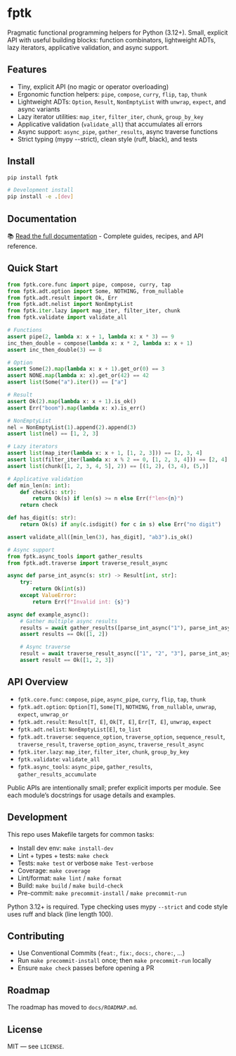 # fptk

Pragmatic functional programming helpers for Python (3.12+). Small, explicit API with useful building blocks: function combinators, lightweight ADTs, lazy iterators, applicative validation, and async support.

## Features
- Tiny, explicit API (no magic or operator overloading)
- Ergonomic function helpers: `pipe`, `compose`, `curry`, `flip`, `tap`, `thunk`
- Lightweight ADTs: `Option`, `Result`, `NonEmptyList` with `unwrap`, `expect`, and async variants
- Lazy iterator utilities: `map_iter`, `filter_iter`, `chunk`, `group_by_key`
- Applicative validation (`validate_all`) that accumulates all errors
- Async support: `async_pipe`, `gather_results`, async traverse functions
- Strict typing (mypy --strict), clean style (ruff, black), and tests

## Install
```bash
pip install fptk

# Development install
pip install -e .[dev]
```

## Documentation

📚 [Read the full documentation](https://mhbxyz.github.io/fptk/) - Complete guides, recipes, and API reference.

## Quick Start
```python
from fptk.core.func import pipe, compose, curry, tap
from fptk.adt.option import Some, NOTHING, from_nullable
from fptk.adt.result import Ok, Err
from fptk.adt.nelist import NonEmptyList
from fptk.iter.lazy import map_iter, filter_iter, chunk
from fptk.validate import validate_all

# Functions
assert pipe(2, lambda x: x + 1, lambda x: x * 3) == 9
inc_then_double = compose(lambda x: x * 2, lambda x: x + 1)
assert inc_then_double(3) == 8

# Option
assert Some(2).map(lambda x: x + 1).get_or(0) == 3
assert NONE.map(lambda x: x).get_or(42) == 42
assert list(Some("a").iter()) == ["a"]

# Result
assert Ok(2).map(lambda x: x + 1).is_ok()
assert Err("boom").map(lambda x: x).is_err()

# NonEmptyList
nel = NonEmptyList(1).append(2).append(3)
assert list(nel) == [1, 2, 3]

# Lazy iterators
assert list(map_iter(lambda x: x + 1, [1, 2, 3])) == [2, 3, 4]
assert list(filter_iter(lambda x: x % 2 == 0, [1, 2, 3, 4])) == [2, 4]
assert list(chunk([1, 2, 3, 4, 5], 2)) == [(1, 2), (3, 4), (5,)]

# Applicative validation
def min_len(n: int):
    def check(s: str):
        return Ok(s) if len(s) >= n else Err(f"len<{n}")
    return check

def has_digit(s: str):
    return Ok(s) if any(c.isdigit() for c in s) else Err("no digit")

assert validate_all([min_len(3), has_digit], "ab3").is_ok()

# Async support
from fptk.async_tools import gather_results
from fptk.adt.traverse import traverse_result_async

async def parse_int_async(s: str) -> Result[int, str]:
    try:
        return Ok(int(s))
    except ValueError:
        return Err(f"Invalid int: {s}")

async def example_async():
    # Gather multiple async results
    results = await gather_results([parse_int_async("1"), parse_int_async("2")])
    assert results == Ok([1, 2])

    # Async traverse
    result = await traverse_result_async(["1", "2", "3"], parse_int_async)
    assert result == Ok([1, 2, 3])
```

## API Overview
- `fptk.core.func`: `compose`, `pipe`, `async_pipe`, `curry`, `flip`, `tap`, `thunk`
- `fptk.adt.option`: `Option[T]`, `Some[T]`, `NOTHING`, `from_nullable`, `unwrap`, `expect`, `unwrap_or`
- `fptk.adt.result`: `Result[T, E]`, `Ok[T, E]`, `Err[T, E]`, `unwrap`, `expect`
- `fptk.adt.nelist`: `NonEmptyList[E]`, `to_list`
- `fptk.adt.traverse`: `sequence_option`, `traverse_option`, `sequence_result`, `traverse_result`, `traverse_option_async`, `traverse_result_async`
- `fptk.iter.lazy`: `map_iter`, `filter_iter`, `chunk`, `group_by_key`
- `fptk.validate`: `validate_all`
- `fptk.async_tools`: `async_pipe`, `gather_results`, `gather_results_accumulate`

Public APIs are intentionally small; prefer explicit imports per module. See each module’s docstrings for usage details and examples.

## Development
This repo uses Makefile targets for common tasks:
- Install dev env: `make install-dev`
- Lint + types + tests: `make check`
- Tests: `make test` or verbose `make Test-verbose`
- Coverage: `make coverage`
- Lint/format: `make lint` / `make format`
- Build: `make build` / `make build-check`
- Pre-commit: `make precommit-install` / `make precommit-run`

Python 3.12+ is required. Type checking uses mypy `--strict` and code style uses ruff and black (line length 100).

## Contributing
- Use Conventional Commits (`feat:`, `fix:`, `docs:`, `chore:`, ...)
- Run `make precommit-install` once; then `make precommit-run` locally
- Ensure `make check` passes before opening a PR

## Roadmap
The roadmap has moved to `docs/ROADMAP.md`.

## License
MIT — see `LICENSE`.
